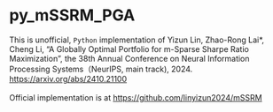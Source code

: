 # py_mSSRM_PGA
This is unofficial, `Python` implementation of Yizun Lin, Zhao-Rong Lai*, Cheng Li, “A Globally Optimal Portfolio for m-Sparse Sharpe Ratio Maximization”, the 38th Annual Conference on Neural Information Processing Systems（NeurIPS, main track), 2024. https://arxiv.org/abs/2410.21100
<br>
<br>
Official implementation is at https://github.com/linyizun2024/mSSRM
